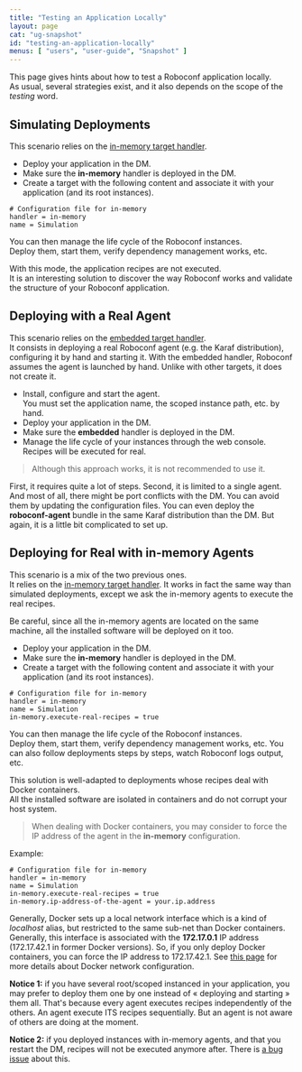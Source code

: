 ```yaml
---
title: "Testing an Application Locally"
layout: page
cat: "ug-snapshot"
id: "testing-an-application-locally"
menus: [ "users", "user-guide", "Snapshot" ]
---
```


This page gives hints about how to test a Roboconf application locally.  
As usual, several strategies exist, and it also depends on the scope of the *testing* word.


## Simulating Deployments

This scenario relies on the [in-memory target handler](target-in-memory.html).  

* Deploy your application in the DM.
* Make sure the **in-memory** handler is deployed in the DM.
* Create a target with the following content and associate it with your application (and its root instances).

```properties
# Configuration file for in-memory
handler = in-memory
name = Simulation
```

You can then manage the life cycle of the Roboconf instances.  
Deploy them, start them, verify dependency management works, etc.

With this mode, the application recipes are not executed.  
It is an interesting solution to discover the way Roboconf works and validate the
structure of your Roboconf application.


## Deploying with a Real Agent

This scenario relies on the [embedded target handler](target-embedded.html).  
It consists in deploying a real Roboconf agent (e.g. the Karaf distribution), configuring it by hand
and starting it. With the embedded handler, Roboconf assumes the agent is launched by hand. Unlike with other
targets, it does not create it.

* Install, configure and start the agent.  
You must set the application name, the scoped instance path, etc. by hand.
* Deploy your application in the DM.
* Make sure the **embedded** handler is deployed in the DM.
* Manage the life cycle of your instances through the web console. Recipes will be executed for real.

> Although this approach works, it is not recommended to use it.

First, it requires quite a lot of steps. Second, it is limited to a single agent. 
And most of all, there might be port conflicts with the DM. You can avoid them by updating the configuration files.
You can even deploy the **roboconf-agent** bundle in the same Karaf distribution than the DM. But again, it is a little
bit complicated to set up.


## Deploying for Real with in-memory Agents

This scenario is a mix of the two previous ones.  
It relies on the [in-memory target handler](target-in-memory.html). It works in fact the same way than
simulated deployments, except we ask the in-memory agents to execute the real recipes.

Be careful, since all the in-memory agents are located on the same machine, all the installed software
will be deployed on it too.

* Deploy your application in the DM.
* Make sure the **in-memory** handler is deployed in the DM.
* Create a target with the following content and associate it with your application (and its root instances).

```properties
# Configuration file for in-memory
handler = in-memory
name = Simulation
in-memory.execute-real-recipes = true
```

You can then manage the life cycle of the Roboconf instances.  
Deploy them, start them, verify dependency management works, etc.
You can also follow deployments steps by steps, watch Roboconf logs output, etc.

This solution is well-adapted to deployments whose recipes deal with Docker containers.  
All the installed software are isolated in containers and do not corrupt your host system.

> When dealing with Docker containers, you may consider to force the IP address of the agent
> in the **in-memory** configuration.

Example:

```properties
# Configuration file for in-memory
handler = in-memory
name = Simulation
in-memory.execute-real-recipes = true
in-memory.ip-address-of-the-agent = your.ip.address
```

Generally, Docker sets up a local network interface which is a kind of *localhost* alias, but 
restricted to the same sub-net than Docker containers. Generally, this interface is associated with
the **172.17.0.1** IP address (172.17.42.1 in former Docker versions). So, if you only deploy Docker containers, you can force the IP address to 172.17.42.1.
See [this page](http://docs.docker.com/engine/userguide/networking/) for more details about Docker network
configuration.

**Notice 1:** if you have several root/scoped instanced in your application,
you may prefer to deploy them one by one instead of &laquo; deploying and starting &raquo; them all.
That's because every agent executes recipes independently of the others. An agent execute ITS recipes
sequentially. But an agent is not aware of others are doing at the moment.

**Notice 2:** if you deployed instances with in-memory agents, and that you restart the DM, recipes
will not be executed anymore after. There is [a bug issue](https://github.com/roboconf/roboconf-platform/issues/519) about this.
